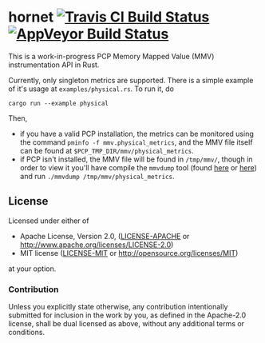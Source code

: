 # hornet [![Travis CI Build Status](https://travis-ci.org/performancecopilot/hornet.svg?branch=master)](https://travis-ci.org/performancecopilot/hornet) [![AppVeyor Build Status](https://ci.appveyor.com/api/projects/status/ccvbo3chne8046vn/branch/master?svg=true)](https://ci.appveyor.com/project/saurvs/hornet-2qtki/branch/master)

This is a work-in-progress PCP Memory Mapped Value (MMV) instrumentation API in Rust.

Currently, only singleton metrics are supported. There is a simple example of it's usage at `examples/physical.rs`. To run it, do

```
cargo run --example physical
```

Then,
- if you have a valid PCP installation, the metrics can be monitored using the command `pminfo -f mmv.physical_metrics`, and the MMV file itself can be found at `$PCP_TMP_DIR/mmv/physical_metrics`.
- if PCP isn't installed, the MMV file will be found in `/tmp/mmv/`, though in order to view it you'll have compile the `mmvdump` tool (found [here](https://github.com/performancecopilot/speed/tree/master/mmvdump) or [here](https://github.com/performancecopilot/pcp/blob/master/src/pmdas/mmv/mmvdump.c)) and run `./mmvdump /tmp/mmv/physical_metrics`.

## License

Licensed under either of

 * Apache License, Version 2.0, ([LICENSE-APACHE](LICENSE-APACHE) or http://www.apache.org/licenses/LICENSE-2.0)
 * MIT license ([LICENSE-MIT](LICENSE-MIT) or http://opensource.org/licenses/MIT)

at your option.

### Contribution

Unless you explicitly state otherwise, any contribution intentionally
submitted for inclusion in the work by you, as defined in the Apache-2.0
license, shall be dual licensed as above, without any additional terms or
conditions.
